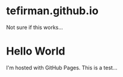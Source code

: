 # tefirman.github.io

Not sure if this works...

<!DOCTYPE html>
<html>
<body>
<h1>Hello World</h1>
<p>I'm hosted with GitHub Pages. This is a test...</p>
</body>
</html>

